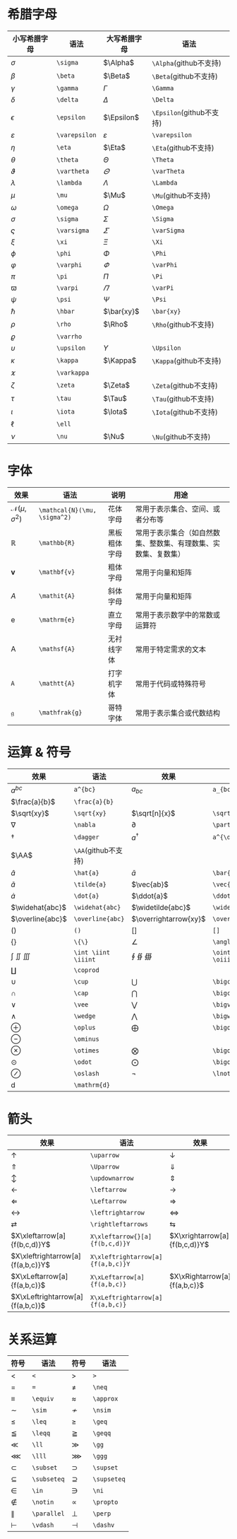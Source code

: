 # 希腊字母
|小写希腊字母|语法|大写希腊字母|语法|
|-|-|-|-|
|$\sigma$|`\sigma`|$\Alpha$|`\Alpha`(github不支持)|
|$\beta$|`\beta`|$\Beta$|`\Beta`(github不支持)|
|$\gamma$|`\gamma`|$\Gamma$|`\Gamma`|
|$\delta$|`\delta`|$\Delta$|`\Delta`|
|$\epsilon$|`\epsilon`|$\Epsilon$|`\Epsilon`(github不支持)|
|$\varepsilon$|`\varepsilon`|$\varepsilon$|`\varepsilon`|
|$\eta$|`\eta`|$\Eta$|`\Eta`(github不支持)|
|$\theta$|`\theta`|$\Theta$|`\Theta`|
|$\vartheta$|`\vartheta`|$\varTheta$|`\varTheta`|
|$\lambda$|`\lambda`|$\Lambda$|`\Lambda`|
|$\mu$|`\mu`|$\Mu$|`\Mu`(github不支持)|
|$\omega$|`\omega`|$\Omega$|`\Omega`|
|$\sigma$|`\sigma`|$\Sigma$|`\Sigma`|
|$\varsigma$|`\varsigma`|$\varSigma$|`\varSigma`|
|$\xi$|`\xi`|$\Xi$|`\Xi`|
|$\phi$|`\phi`|$\Phi$|`\Phi`|
|$\varphi$|`\varphi`|$\varPhi$|`\varPhi`|
|$\pi$|`\pi`|$\Pi$|`\Pi`|
|$\varpi$|`\varpi`|$\varPi$|`\varPi`|
|$\psi$|`\psi`|$\Psi$|`\Psi`|
|$\hbar$|`\hbar`|$\bar{xy}$|`\bar{xy}`|
|$\rho$|`\rho`|$\Rho$|`\Rho`(github不支持)|
|$\varrho$|`\varrho`|||
|$\upsilon$|`\upsilon`|$\Upsilon$|`\Upsilon`|
|$\kappa$|`\kappa`|$\Kappa$|`\Kappa`(github不支持)|
|$\varkappa$|`\varkappa`|||
|$\zeta$|`\zeta`|$\Zeta$|`\Zeta`(github不支持)|
|$\tau$|`\tau`|$\Tau$|`\Tau`(github不支持)|
|$\iota$|`\iota`|$\Iota$|`\Iota`(github不支持)|
|$\ell$|`\ell`|||
|$\nu$|`\nu`|$\Nu$|`\Nu`(github不支持)|

# 字体
|效果|语法|说明|用途|
|-|-|-|-|
|$\mathcal{N}(\mu, \sigma^2)$|`\mathcal{N}(\mu, \sigma^2)`|花体字母|常用于表示集合、空间、或者分布等|
|$\mathbb{R}$|`\mathbb{R}`|黑板粗体字母|常用于表示集合（如自然数集、整数集、有理数集、实数集、复数集）|
|$\mathbf{v}$|`\mathbf{v}`|粗体字母|常用于向量和矩阵|
|$\mathit{A}$|`\mathit{A}`|斜体字母|常用于向量和矩阵|
|$\mathrm{e}$|`\mathrm{e}`|直立字母|常用于表示数学中的常数或运算符|
|$\mathsf{A}$|`\mathsf{A}`|无衬线字体|常用于特定需求的文本|
|$\mathtt{A}$|`\mathtt{A}`|打字机字体|常用于代码或特殊符号|
|$\mathfrak{g}$|`\mathfrak{g}`|哥特字体|常用于表示集合或代数结构|

# 运算 & 符号
|效果|语法|效果|语法|
|-|-|-|-|
|$a^{bc}$|`a^{bc}`|$a_{bc}$|`a_{bc}`|
|$\frac{a}{b}$|`\frac{a}{b}`|||
|$\sqrt{xy}$|`\sqrt{xy}`|$\sqrt[n]{x}$|`\sqrt[n]{x}`|
|$\nabla$|`\nabla`|$\partial$|`\partial`|
|$\dagger$|`\dagger`|$a^{\dagger}$|`a^{\dagger}`|
|$\AA$|`\AA`(github不支持)|||
|$\hat{a}$|`\hat{a}`|$\bar{a}$|`\bar{a}`|
|$\tilde{a}$|`\tilde{a}`|$\vec{ab}$|`\vec{ab}`|
|$\dot{a}$|`\dot{a}`|$\ddot{a}$|`\ddot{a}`|
|$\widehat{abc}$|`\widehat{abc}`|$\widetilde{abc}$|`\widetilde{abc}`|
|$\overline{abc}$|`\overline{abc}`|$\overrightarrow{xy}$|`\overrightarrow{xy}`|
|$()$|`()`|$[]$|`[]`|
|$\{\}$|`\{\}`|$\angle$|`\angle`|
|$\int\ \iint\ \iiint$|`\int \iint \iiint`|$\oint\ \oiint\ \oiiint$|`\oint \oiint \oiiint`|
|$\coprod$|`\coprod`|||
|$\cup$|`\cup`|$\bigcup$|`\bigcup`|
|$\cap$|`\cap`|$\bigcap$|`\bigcap`|
|$\vee$|`\vee`|$\bigvee$|`\bigvee`|
|$\wedge$|`\wedge`|$\bigwedge$|`\bigwedge`|
|$\oplus$|`\oplus`|$\bigoplus$|`\bigoplus`|
|$\ominus$|`\ominus`|||
|$\otimes$|`\otimes`|$\bigotimes$|`\bigotimes`|
|$\odot$|`\odot`|$\bigodot$|`\bigodot`|
|$\oslash$|`\oslash`|$\lnot$|`\lnot`|
|$\mathrm{d}$|`\mathrm{d}`|||

# 箭头
|效果|语法|效果|语法|
|-|-|-|-|
|$\uparrow$|`\uparrow`|$\downarrow$|`\downarrow`|
|$\Uparrow$|`\Uparrow`|$\Downarrow$|`\Downarrow`|
|$\updownarrow$|`\updownarrow`|$\Updownarrow$|`\Updownarrow`|
|$\leftarrow$|`\leftarrow`|$\rightarrow$|`\rightarrow`|
|$\Leftarrow$|`\Leftarrow`|$\Rightarrow$|`\Rightarrow`|
|$\leftrightarrow$|`\leftrightarrow`|$\iff$|`\iff`|
|$\rightleftarrows$|`\rightleftarrows`|$\leftrightarrows$|`\leftrightarrow`|
|$X\xleftarrow[a]{f(b,c,d)}Y$|`X\xleftarrow{}[a]{f(b,c,d)}Y`|$X\xrightarrow[a]{f(b,c,d)}Y$|`X\xrightarrow[a]{f(b,c,d)}Y`|
|$X\xleftrightarrow[a]{f(a,b,c)}Y$|`X\xleftrightarrow[a]{f(a,b,c)}Y`|
|$X\xLeftarrow[a]{f(a,b,c)}$|`X\xLeftarrow[a]{f(a,b,c)}`|$X\xRightarrow[a]{f(a,b,c)}$|`X\xRightarrow[a]{f(a,b,c)}`|
|$X\xLeftrightarrow[a]{f(a,b,c)}$|`X\xLeftrightarrow[a]{f(a,b,c)}`|||

# 关系运算
|符号|语法|符号|语法|
|-|-|-|-|
|$<$|`<`|$>$|`>`|
|$=$|`=`|$\neq$|`\neq`|
|$\equiv$|`\equiv`|$\approx$|`\approx`|
|$\sim$|`\sim`|$\nsim$|`\nsim`|
|$\leq$|`\leq`|$\geq$|`\geq`|
|$\leqq$|`\leqq`|$\geqq$|`\geqq`|
|$\ll$|`\ll`|$\gg$|`\gg`|
|$\lll$|`\lll`|$\ggg$|`\ggg`|
|$\subset$|`\subset`|$\supset$|`\supset`|
|$\subseteq$|`\subseteq`|$\supseteq$|`\supseteq`|
|$\in$|`\in`|$\ni$|`\ni`|
|$\notin$|`\notin`|$\propto$|`\propto`|
|$\parallel$|`\parallel`|$\perp$|`\perp`|
|$\vdash$|`\vdash`|$\dashv$|`\dashv`|
